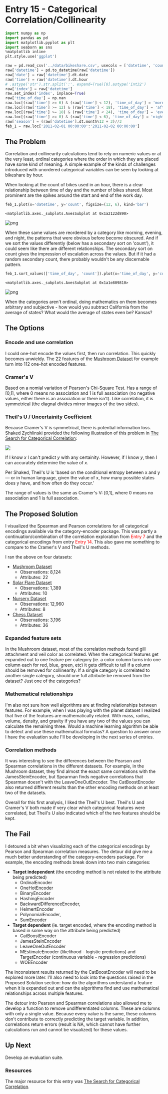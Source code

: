 # Entry 15 - Categorical Correlation/Collinearity


```python
import numpy as np
import pandas as pd
import matplotlib.pyplot as plt
import seaborn as sns
%matplotlib inline
plt.style.use('ggplot')

raw = pd.read_csv('../data/bikeshare.csv', usecols = ['datetime', 'count'])
raw['datetime'] = pd.to_datetime(raw['datetime'])
raw['date'] = raw['datetime'].dt.date
raw['time'] = raw['datetime'].dt.hour
# .astype('str').str.split(':', expand=True)[0].astype('int32')
raw['index'] = raw['datetime']
raw.set_index('index', inplace=True)
raw['time_of_day'] = np.nan
raw.loc[(raw['time'] >= 6) & (raw['time'] < 12), 'time_of_day'] = 'morning'
raw.loc[(raw['time'] >= 12) & (raw['time'] < 18), 'time_of_day'] = 'afternoon'
raw.loc[(raw['time'] >= 18) & (raw['time'] < 24), 'time_of_day'] = 'evening'
raw.loc[(raw['time'] >= 0) & (raw['time'] < 6), 'time_of_day'] = 'night'
raw['season'] = (raw['datetime'].dt.month%12 + 3)//3
feb_1 = raw.loc['2011-02-01 00:00:00':'2011-02-02 00:00:00']
```

## The Problem

Correlation and collinearity calculations tend to rely on numeric values or at the very least, ordinal categories where the order in which they are placed have some kind of meaning. A simple example of the kinds of challenges introduced with unordered categorical variables can be seen by looking at bikeshare by hour.

When looking at the count of bikes used in an hour, there is a clear relationship between time of day and the number of bikes shared. Most prominent are the spikes around the start and end of the work day.


```python
feb_1.plot(x='datetime', y='count', figsize=(12, 6), kind='bar')
```




    <matplotlib.axes._subplots.AxesSubplot at 0x1a2122d890>




![png](output_3_1.png)


When these same values are reordered by a category like morning, evening, and night, the patterns that were obvious before become obscured. And if we sort the values differently (below has a secondary sort on 'count'), it could seem like there are different relationships. The secondary sort on count gives the impression of escalation across the values. But if it had a random secondary count, there probably wouldn't be any discernable pattern.


```python
feb_1.sort_values(['time_of_day', 'count']).plot(x='time_of_day', y='count', figsize=(12, 6), kind='bar')
```




    <matplotlib.axes._subplots.AxesSubplot at 0x1a1e809810>




![png](output_5_1.png)


When the categories aren't ordinal, doing mathematics on them becomes arbitrary and subjective - how would you subtract California from the average of states? What would the average of states even be? Kansas?

## The Options

### Encode and use correlation

I could one-hot encode the values first, then run correlation. This quickly becomes unwieldy. The 22 features of the [Mushroom Dataset](http://archive.ics.uci.edu/ml/datasets/Mushroom) for example turn into 112 one-hot encoded features.

### Cramer's V

Based on a nomial variation of Pearson's Chi-Square Test. Has a range of [0,1], where 0 means no association and 1 is full association (no negative values, either there is an association or there isn't). Like correlation, it is symmetrical (the diagnal divides mirror images of the two sides).

### Theil's U / Uncertainity Coefficient

Because Cramer's V is symmetrical, there is potential information loss. Shaked Zychlinski provided the following illustration of this problem in [The Search for Categorical Correlation](https://towardsdatascience.com/the-search-for-categorical-correlation-a1cf7f1888c9):

<img src='https://miro.medium.com/max/500/1*3Mx7I537OnQybSOMPvgqEw.png'>

If I know *x* I can't predict *y* with any certainity. However, if I know *y*, then I can accurately determine the value of *x*.

Per Shaked, Theil's U is 'based on the conditional entropy between x and y — or in human language, given the value of x, how many possible states does y have, and how often do they occur.'

The range of values is the same as Cramer's V: [0,1], where 0 means no association and 1 is full association.

## The Proposed Solution

I visualized the Spearman and Pearson correlations for all categorical encodings available via the category-encoder package. This was partly a continuation/combination of the correlation exploration from <font color='red'>Entry 7</font> and the categorical encodings from entry <font color='red'>Entry 14</font>. This also gave me something to compare to the Cramer's V and Theil's U methods.

I ran the above on four datasets:
- [Mushroom Dataset](http://archive.ics.uci.edu/ml/datasets/Mushroom)
  - Observations: 8,124
  - Attributes: 22
- [Solar Flare Dataset](http://archive.ics.uci.edu/ml/datasets/Solar+Flare)
  - Observations: 1,389
  - Attributes: 10
- [Nursery Dataset](http://archive.ics.uci.edu/ml/datasets/Nursery)
  - Observations: 12,960
  - Attributes: 8
- [Chess Dataset](http://archive.ics.uci.edu/ml/datasets/Chess+%28King-Rook+vs.+King-Pawn%29)
  - Observations: 3,196
  - Attributes: 36

### Expanded feature sets

In the Mushroom dataset, most of the correlation methods found gill attachment and veil color as correlated. When the categorical features get expanded out to one feature per category (ie. a color column turns into one column each for red, blue, green, etc) it gets difficult to tell if a column should be removed for collinearity. If a single category is correlated to another single category, should one full attribute be removed from the dataset? Just one of the categories?

### Mathematical relationships

I'm also not sure how well algorithms are at finding relationships between features. For example, when I was playing with the planet dataset I realized that five of the features are mathematically related. With mass, radius, volume, density, and gravity if you have any two of the values you can calculate the remaining three. Would a machine learning algorithm be able to detect and use these mathematical formulas? A question to answer once I have the evaluation suite I'll be developing in the next series of entries.

### Correlation methods

It was interesting to see the differences between the Pearson and Spearman correlations in the different datasets. For example, in the Mushroom dataset, they find almost the exact same correlations with the JamesSteinEncoder, but Spearman finds negative correlations that Spearman doesn't with the LeaveOneOutEncoder. The CatBoostEncoder also returned different results than the other encoding methods on at least two of the datasets.

Overall for this first analysis, I liked the Theil's U best. Theil's U and Cramer's V both made if very clear which categorical features were correlated, but Theil's U also indicated which of the two features should be kept.

## The Fail

I detoured a bit when visualizing each of the categorical encodings by Pearson and Spearman correlation measures. The detour did give me a much better understanding of the category-encoders package. For example, the encoding methods break down into two main categories:
- **Target independent** (the encoding method is not related to the attribute being predicted)
  - OrdinalEncoder
  - OneHotEncoder
  - BinaryEncoder
  - HashingEncoder
  - BackwardDifferenceEncoder,
  - HelmertEncoder
  - PolynomialEncoder,
  - SumEncoder
- **Target dependent** (ie. target encoded, where the encoding method is based in some way on the attribute being predicted)
  - CatBoostEncoder
  - JamesSteinEncoder
  - LeaveOneOutEncoder
  - MEstimateEncoder (likelihood - logistic predictions) and TargetEncoder (continuous variable - regression predictions)
  - WOEEncoder

The inconsistent results returned by the CatBoostEncoder will need to be explored more later. I'll also need to look into the questions raised in the Proposed Solution section: how do the algorithms understand a feature when it is expanded out and can the algorithms find and use mathematical relationships across multiple features.

The detour into Pearson and Spearman correlations also allowed me to develop a function to remove undifferentiated columns. These are columns with only a single value. Because every value is the same, these columns don't contribute to correctly predicting the target variable. In addition, correlations return errors (result is NA, which cannot have further calculations run and cannot be visualized) for these values.

## Up Next

Develop an evaluation suite.

### Resources

The major resource for this entry was [The Search for Categorical Correlation](https://towardsdatascience.com/the-search-for-categorical-correlation-a1cf7f1888c9).


```python

```
